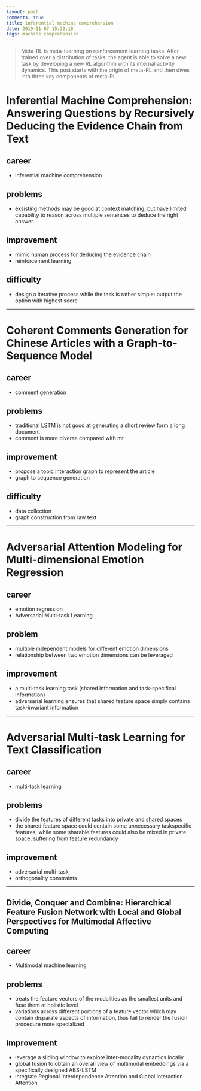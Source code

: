 ```yaml
---
layout: post
comments: true
title: inferential machine comprehension
date: 2019-11-07 15:32:10
tags: machine comprehension
---
```


> Meta-RL is meta-learning on reinforcement learning tasks. After trained over a distribution of tasks, the agent is able to solve a new task by developing a new RL algorithm with its internal activity dynamics. This post starts with the origin of meta-RL and then dives into three key components of meta-RL.

<!--more-->

# Inferential Machine Comprehension: Answering Questions by Recursively Deducing the Evidence Chain from Text

## career
- inferential machine comprehension

## problems
- exsisting methods may be good at context matching, but have limited capability to reason across multiple sentences to deduce the right answer.

## improvement
- mimic human process for deducing the evidence chain
- reinforcement learning

## difficulty
- design a iterative process while the task is rather simple: output the option with highest score

------

# Coherent Comments Generation for Chinese Articles with a Graph-to-Sequence Model

## career
- comment generation

## problems
- traditional LSTM is not good at generating a short review form a long document
- comment is more diverse compared with mt

## improvement
- propose a topic interaction graph to represent the article
- graph to sequence  generation

## difficulty
- data collection
- graph construction from raw text

----

# Adversarial Attention Modeling for Multi-dimensional Emotion Regression

## career
- emotion regression
- Adversarial Multi-task Learning 

## problem
-  multiple independent models for different emotion dimensions
-  relationship between two emotion dimensions can be leveraged

## improvement
- a multi-task learning task (shared information and task-specifical information)
- adversarial learning ensures that shared feature space simply contains task-invariant information

----

# Adversarial Multi-task Learning for Text Classification

## career
- multi-task learning

## problems
- divide the features of different tasks into private and shared spaces
- the shared feature space could contain some unnecessary taskspecific features, while some sharable features could also be mixed in private space, suffering from feature redundancy

## improvement
- adversarial multi-task
- orthogonality constraints

---

## Divide, Conquer and Combine: Hierarchical Feature Fusion Network with Local and Global Perspectives for Multimodal Affective Computing

## career
- Multimodal machine learning

## problems
- treats the feature vectors of the modalities as the smallest units and fuse them at holistic level
- variations across different portions of a feature vector which may contain disparate aspects of information,  thus fail to render the fusion procedure more specialized

## improvement
- leverage a sliding window to explore inter-modality dynamics locally
- global fusion to obtain an overall view of multimodal embeddings via a specifically designed ABS-LSTM
- integrate Regional Interdependence Attention and Global Interaction Attention




